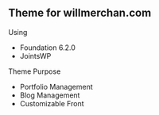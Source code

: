 ## Theme for willmerchan.com

Using 
- Foundation 6.2.0
- JointsWP

Theme Purpose
- Portfolio Management
- Blog Management
- Customizable Front
